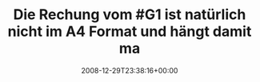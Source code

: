 ---
retweeted: false
source: <a href="http://twitter.com" rel="nofollow">Twitter Web Client</a>
entities:
  hashtags:
  - text: G1
    indices:
    - '16'
    - '19'
  - text: fail
    indices:
    - '102'
    - '107'
  symbols: []
  user_mentions: []
  urls: []
display_text_range:
- '0'
- '107'
favorite_count: '0'
id_str: '1084873057'
truncated: false
retweet_count: '0'
id: '1084873057'
created_at: Mon Dec 29 23:38:16 +0000 2008
favorited: false
full_text: 'Die Rechung vom #G1 ist natürlich nicht im A4 Format und hängt damit mal
  oben aus meinen Mappen raus. #fail'
lang: de
tags:
- G1
- fail
- pesos/twitter
date: '2008-12-29T23:38:16+00:00'
src: https://twitter.com/bascht/status/1084873057
original_url: https://twitter.com/bascht/status/1084873057
type: twitter_tweet
text: 'Die Rechung vom #G1 ist natürlich nicht im A4 Format und hängt damit mal oben
  aus meinen Mappen raus. #fail'
title: 'Die Rechung vom #G1 ist natürlich nicht im A4 Format und hängt damit ma'

---